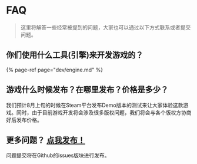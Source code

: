 # FAQ

> 这里将解答一些经常被提到的问题，大家也可以通过以下方式联系或者提交问题。

## 你们使用什么工具\(引擎\)来开发游戏的？

{% page-ref page="dev/engine.md" %}

## 游戏什么时候发布？在哪里发布？价格是多少？

我们预计8月上旬的时候在Steam平台发布Demo版本的测试来让大家体验这款游戏。同时，由于目前游戏开发将会涉及很多版权问题，我们将会与各个版权方协商好后发布价格。

## 更多问题？ [点我发布！](https://github.com/Kamikuz/PixelCat/issues)

问题提交将在Github的issues版块进行发布。

